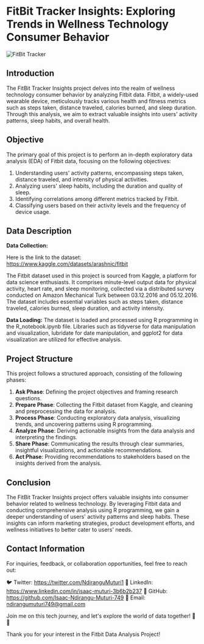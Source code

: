 # FitBit Tracker Insights: Exploring Trends in Wellness Technology Consumer Behavior

![FitBit Tracker](https://th.bing.com/th/id/R.a3e06837f29dd2f6ac5fffeb4dd76323?rik=TA3NHdXufVkT%2fA&pid=ImgRaw&r=0)

## Introduction

The FitBit Tracker Insights project delves into the realm of wellness technology consumer behavior by analyzing Fitbit data. Fitbit, a widely-used wearable device, meticulously tracks various health and fitness metrics such as steps taken, distance traveled, calories burned, and sleep duration. Through this analysis, we aim to extract valuable insights into users' activity patterns, sleep habits, and overall health.

## Objective

The primary goal of this project is to perform an in-depth exploratory data analysis (EDA) of Fitbit data, focusing on the following objectives:

1. Understanding users' activity patterns, encompassing steps taken, distance traveled, and intensity of physical activities.
2. Analyzing users' sleep habits, including the duration and quality of sleep.
3. Identifying correlations among different metrics tracked by Fitbit.
4. Classifying users based on their activity levels and the frequency of device usage.

## Data Description

**Data Collection:**

Here is the link to the dataset: https://www.kaggle.com/datasets/arashnic/fitbit

The Fitbit dataset used in this project is sourced from Kaggle, a platform for data science enthusiasts. It comprises minute-level output data for physical activity, heart rate, and sleep monitoring, collected via a distributed survey conducted on Amazon Mechanical Turk between 03.12.2016 and 05.12.2016. The dataset includes essential variables such as steps taken, distance traveled, calories burned, sleep duration, and activity intensity.

**Data Loading:**
The dataset is loaded and processed using R programming in the R_notebook.ipynb file. Libraries such as tidyverse for data manipulation and visualization, lubridate for date manipulation, and ggplot2 for data visualization are utilized for effective analysis.

## Project Structure

This project follows a structured approach, consisting of the following phases:

1. **Ask Phase**: Defining the project objectives and framing research questions.
2. **Prepare Phase**: Collecting the Fitbit dataset from Kaggle, and cleaning and preprocessing the data for analysis.
3. **Process Phase**: Conducting exploratory data analysis, visualizing trends, and uncovering patterns using R programming.
4. **Analyze Phase**: Deriving actionable insights from the data analysis and interpreting the findings.
5. **Share Phase**: Communicating the results through clear summaries, insightful visualizations, and actionable recommendations.
6. **Act Phase**: Providing recommendations to stakeholders based on the insights derived from the analysis.



## Conclusion

The FitBit Tracker Insights project offers valuable insights into consumer behavior related to wellness technology. By leveraging Fitbit data and conducting comprehensive analysis using R programming, we gain a deeper understanding of users' activity patterns and sleep habits. These insights can inform marketing strategies, product development efforts, and wellness initiatives to better cater to users' needs.

## Contact Information

For inquiries, feedback, or collaboration opportunities, feel free to reach out:

🐦 Twitter: https://twitter.com/NdiranguMuturi1
💼 LinkedIn: https://www.linkedin.com/in/isaac-muturi-3b6b2b237
🔗 GitHub: https://github.com/Isaac-Ndirangu-Muturi-749
📧 Email: ndirangumuturi749@gmail.com

Join me on this tech journey, and let's explore the world of data together! 🚀🌟

Thank you for your interest in the Fitbit Data Analysis Project!

